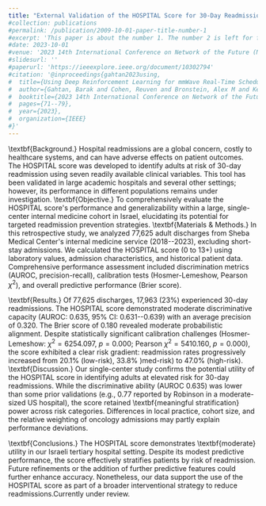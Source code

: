 ```yaml
---
title: "External Validation of the HOSPITAL Score for 30-Day Readmission"
#collection: publications
#permalink: /publication/2009-10-01-paper-title-number-1
#excerpt: 'This paper is about the number 1. The number 2 is left for future work.'
#date: 2023-10-01
#venue: '2023 14th International Conference on Network of the Future (NoF)'
#slidesurl: ''
#paperurl: 'https://ieeexplore.ieee.org/document/10302794'
#citation: '@inproceedings{gahtan2023using,
#  title={Using Deep Reinforcement Learning for mmWave Real-Time Scheduling},
#  author={Gahtan, Barak and Cohen, Reuven and Bronstein, Alex M and Kedar, Gil},
#  booktitle={2023 14th International Conference on Network of the Future (NoF)},
#  pages={71--79},
#  year={2023},
#  organization={IEEE}
#}'
---
```


\textbf{Background.} 
Hospital readmissions are a global concern, costly to healthcare systems, and can have adverse effects on patient outcomes. The HOSPITAL score was developed to identify adults at risk of 30-day readmission using seven readily available clinical variables. This tool has been validated in large academic hospitals and several other settings; however, its performance in different populations remains under investigation.
\textbf{Objective.}
To comprehensively evaluate the HOSPITAL score's performance and generalizability within a large, single-center internal medicine cohort in Israel, elucidating its potential for targeted readmission prevention strategies.
\textbf{Materials \& Methods.} 
In this retrospective study, we analyzed 77,625 adult discharges from Sheba Medical Center's internal medicine service (2018--2023), excluding short-stay admissions. We calculated the HOSPITAL score (0 to 13+) using laboratory values, admission characteristics, and historical patient data. Comprehensive performance assessment included discrimination metrics (AUROC, precision-recall), calibration tests (Hosmer-Lemeshow, Pearson $\chi^{2}$), and overall predictive performance (Brier score).

\textbf{Results.} 
Of 77,625 discharges, 17,963 (23\%) experienced 30-day readmissions. The HOSPITAL score demonstrated moderate discriminative capacity (AUROC: 0.635, 95\% CI: 0.631--0.639) with an average precision of 0.320. The Brier score of 0.180 revealed moderate probabilistic alignment. Despite statistically significant calibration challenges (Hosmer-Lemeshow: $\chi^{2} = 6254.097$, $p = 0.000$; Pearson $\chi^{2} = 5410.160$, $p = 0.000$), the score exhibited a clear risk gradient: readmission rates progressively increased from 20.1\% (low-risk), 33.8\% )med-risk) to 47.0\% (high-risk).
\textbf{Discussion.} 
Our single-center study confirms the potential utility of the HOSPITAL score in identifying adults at elevated risk for 30-day readmissions. While the discriminative ability (AUROC 0.635) was lower than some prior validations (e.g., 0.77 reported by Robinson in a moderate-sized US hospital), the score retained \textbf{meaningful stratification} power across risk categories. Differences in local practice, cohort size, and the relative weighting of oncology admissions may partly explain performance deviations.

\textbf{Conclusions.} 
The HOSPITAL score demonstrates \textbf{moderate} utility in our Israeli tertiary hospital setting. Despite its modest predictive performance, the score effectively stratifies patients by risk of readmission. Future refinements or the addition of further predictive features could further enhance accuracy. Nonetheless, our data support the use of the HOSPITAL score as part of a broader interventional strategy to reduce readmissions.Currently under review.      